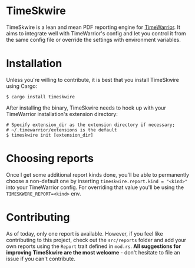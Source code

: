 # TimeSkwire
TimeSkwire is a lean and mean PDF reporting engine for
[TimeWarrior](https://taskwarrior.org/docs/timewarrior/). It aims to
integrate well with TimeWarrior's config and let you control it from the same config
file or override the settings with environment variables.

# Installation
Unless you're willing to contribute, it is best that you install TimeSkwire
using Cargo:

```shell
$ cargo install timeskwire
```

After installing the binary, TimeSkwire needs to hook up with your TimeWarrior
installation's extension directory:

```shell
# Specify extension_dir as the extension directory if necessary;
# ~/.timewarrior/extensions is the default
$ timeskwire init [extension_dir]
```

# Choosing reports
Once I get some additional report kinds done, you'll be able to permanently
choose a non-default one by inserting `timeskwire.report.kind = "<kind>"` into
your TimeWarrior config. For overriding that value you'll be using the
`TIMESKWIRE_REPORT=<kind>` env.

# Contributing
As of today, only one report is available. However, if you feel like
contributing to this project, check out the `src/reports` folder and add your
own reports using the `Report` trait defined in `mod.rs`. **All suggestions for
improving TimeSkwire are the most welcome** - don't hesitate to file an issue if
you can't contribute.
